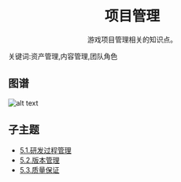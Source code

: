 <h1 align="center">项目管理</h1>
<p align="center">游戏项目管理相关的知识点。</p>
<p">关键词:资产管理,内容管理,团队角色</p>

## 图谱
![alt text](https://github.com/gonglei007/GameDevMind/blob/main/exports/5.项目管理.png?raw=true)

## 子主题
* [5.1.研发过程管理](https://github.com/gonglei007/GameDevMind/blob/main/mds/5.1.研发过程管理.md)
* [5.2.版本管理](https://github.com/gonglei007/GameDevMind/blob/main/mds/5.1.版本管理.md)
* [5.3.质量保证](https://github.com/gonglei007/GameDevMind/blob/main/mds/5.3.质量保证.md)
